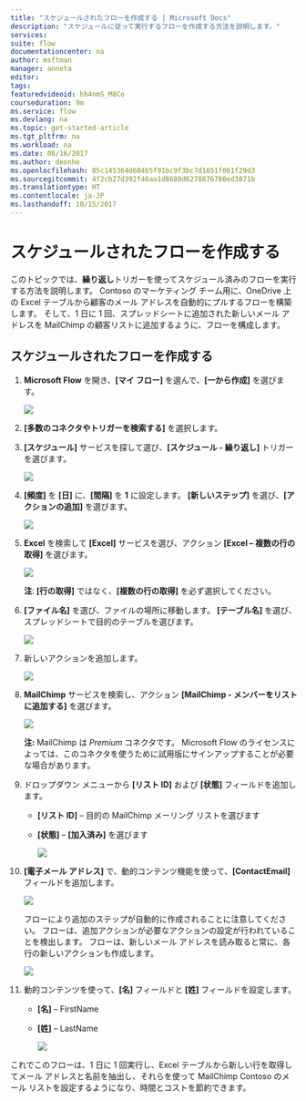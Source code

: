 ```yaml
---
title: "スケジュールされたフローを作成する | Microsoft Docs"
description: "スケジュールに従って実行するフローを作成する方法を説明します。"
services: 
suite: flow
documentationcenter: na
author: msftman
manager: anneta
editor: 
tags: 
featuredvideoid: hh4nmS_M8Co
courseduration: 9m
ms.service: flow
ms.devlang: na
ms.topic: get-started-article
ms.tgt_pltfrm: na
ms.workload: na
ms.date: 08/16/2017
ms.author: deonhe
ms.openlocfilehash: 85c145364d684b5f91bc9f3bc7d1651f061f29d3
ms.sourcegitcommit: 4f2cb27d392f46aa1d8680d6278876780ed3871b
ms.translationtype: HT
ms.contentlocale: ja-JP
ms.lasthandoff: 10/15/2017
---
```

# <a name="create-scheduled-flows"></a>スケジュールされたフローを作成する
このトピックでは、**繰り返し**トリガーを使ってスケジュール済みのフローを実行する方法を説明します。  Contoso のマーケティング チーム用に、OneDrive 上の Excel テーブルから顧客のメール アドレスを自動的にプルするフローを構築します。 そして、1 日に 1 回、スプレッドシートに追加された新しいメール アドレスを MailChimp の顧客リストに追加するように、フローを構成します。 

## <a name="create-a-scheduled-flow"></a>スケジュールされたフローを作成する
1. **Microsoft Flow** を開き、**[マイ フロー]** を選んで、**[一から作成]** を選びます。 
   
    ![](./media/learning-recurrence/flow-create-blank.png)
2. **[多数のコネクタやトリガーを検索する]** を選択します。
3. **[スケジュール]** サービスを探して選び、**[スケジュール - 繰り返し]** トリガーを選びます。
   
    ![](./media/learning-recurrence/flow-recurrence-trigger.png)
4. **[頻度]** を **[日]** に、**[間隔]** を **1** に設定します。 **[新しいステップ]** を選び、**[アクションの追加]** を選びます。 
   
    ![](./media/learning-recurrence/frequency-interval.png)
5. **Excel** を検索して **[Excel]** サービスを選び、アクション **[Excel – 複数の行の取得]** を選びます。 
   
    ![](./media/learning-recurrence/excel-get-rows.png)
   
    **注**: **[行の取得]** ではなく、**[複数の行の取得]** を必ず選択してください。 
6. **[ファイル名]** を選び、ファイルの場所に移動します。 **[テーブル名]** を選び、スプレッドシートで目的のテーブルを選びます。 
   
    ![](./media/learning-recurrence/excel-get-file.png)
7. 新しいアクションを追加します。 
   
    ![](./media/learning-recurrence/new-step.png)
8. **MailChimp** サービスを検索し、アクション **[MailChimp - メンバーをリストに追加する]** を選びます。
   
    ![](./media/learning-recurrence/select-mailchimp.png)
   
    **注:** MailChimp は *Premium* コネクタです。 Microsoft Flow のライセンスによっては、このコネクタを使うために試用版にサインアップすることが必要な場合があります。
9. ドロップダウン メニューから **[リスト ID]** および **[状態]** フィールドを追加します。
   
   * **[リスト ID]** – 目的の MailChimp メーリング リストを選びます
   * **[状態]** – **[加入済み]** を選びます 
     
     ![](./media/learning-recurrence/mailchimp-id-status.png)
10. **[電子メール アドレス]** で、動的コンテンツ機能を使って、**[ContactEmail]** フィールドを追加します。 
    
     ![](./media/learning-recurrence/mailchimp-address.png)
    
     フローにより追加のステップが自動的に作成されることに注意してください。 フローは、追加アクションが必要なアクションの設定が行われていることを検出します。 フローは、新しいメール アドレスを読み取ると常に、各行の新しいアクションも作成します。 
    
     ![](./media/learning-recurrence/mailchimp-for-each.png)
11. 動的コンテンツを使って、**[名]** フィールドと **[姓]** フィールドを設定します。
    
    * **[名]** – FirstName
    * **[姓]** – LastName
      
      ![](./media/learning-recurrence/mailchimp-names.png)

これでこのフローは、1 日に 1 回実行し、Excel テーブルから新しい行を取得してメール アドレスと名前を抽出し、それらを使って MailChimp Contoso のメール リストを設定するようになり、時間とコストを節約できます。 

